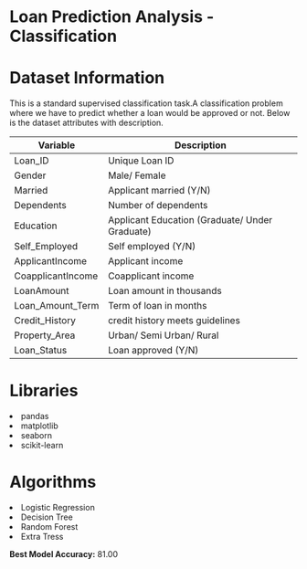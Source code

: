 # Loan Prediction Analysis - Classification


# Dataset Information

   This is a standard supervised classification task.A classification problem where we have to predict whether a loan would be approved or not. Below is the dataset attributes with description.
   
Variable | Description
----------|--------------
Loan_ID | Unique Loan ID
Gender | Male/ Female
Married | Applicant married (Y/N)
Dependents | Number of dependents
Education | Applicant Education (Graduate/ Under Graduate)
Self_Employed | Self employed (Y/N)
ApplicantIncome | Applicant income
CoapplicantIncome | Coapplicant income
LoanAmount | Loan amount in thousands
Loan_Amount_Term | Term of loan in months
Credit_History | credit history meets guidelines
Property_Area | Urban/ Semi Urban/ Rural
Loan_Status | Loan approved (Y/N)


# Libraries

<li>pandas
<li>matplotlib
<li>seaborn
<li>scikit-learn

# Algorithms

<li>Logistic Regression
<li>Decision Tree
<li>Random Forest
<li>Extra Tress
  
**Best Model Accuracy:** 81.00

